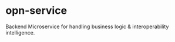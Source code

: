 # opn-service
Backend Microservice for handling business logic &amp; interoperability intelligence.
